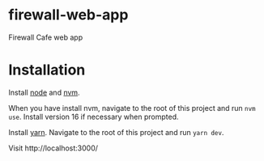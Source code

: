 # firewall-web-app
Firewall Cafe web app

# Installation

Install [node](https://nodejs.org/en/download) and [nvm](https://github.com/nvm-sh/nvm).

When you have install nvm, navigate to the root of this project and run `nvm use`. Install version 16 if necessary when prompted.

Install [yarn](https://classic.yarnpkg.com/lang/en/docs/install/#mac-stable). Navigate to the root of this project and run `yarn dev`.

Visit http://localhost:3000/
